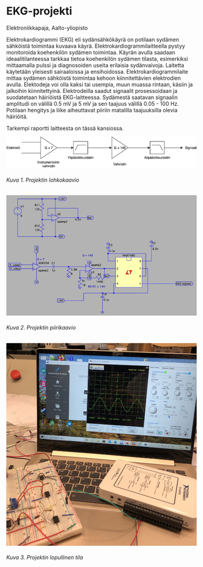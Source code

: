 # EKG-projekti
Elektroniikkapaja, Aalto-yliopisto

Elektrokardiogrammi (EKG) eli sydänsähkökäyrä on potilaan sydämen sähköistä toimintaa
kuvaava käyrä. Elektrokardiogrammilaitteella pystyy monitoroida koehenkilön sydämen toimintaa. Käyrän avulla saadaan ideaalitilanteessa tarkkaa
tietoa koehenkilön sydämen tilasta, esimerkiksi mittaamalla pulssi ja diagnosoiden useita
erilaisia sydänvaivoja. Laitetta käytetään yleisesti sairaaloissa ja ensihoidossa.
Elektrokardiogrammilaite mittaa sydämen sähköistä toimintaa kehoon
kiinnitettävien elektrodien avulla. Elektodeja voi olla kaksi tai usempia, muun muassa
rintaan, käsiin ja jalkoihin kiinnitettyinä. Elektrodeilla saadut signaalit prosessoidaan ja suodatetaan
häiriöistä EKG-laitteessa. Sydämestä saatavan signaalin amplitudi on välillä 0.5 mV ja 5 mV
ja sen taajuus välillä 0.05 - 100 Hz. Potilaan hengitys ja liike aiheuttavat piiriin matalilla taajuuksilla olevia
häiriöitä.

Tarkempi raportti laitteesta on tässä kansiossa.

![lohkokaavio](ekg.png)
###### Kuva 1. Projektin lohkokaavio

![piirikaavio](circuit.jpg)
###### Kuva 2. Projektin piirikaavio

![projekti](project.jpeg)
###### Kuva 3. Projektin lopullinen tila
